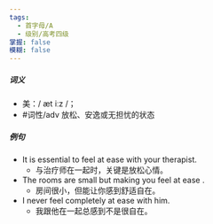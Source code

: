 ```yaml
---
tags:
  - 首字母/A
  - 级别/高考四级
掌握: false
模糊: false
---
```

##### 词义
- 美：/ æt iːz /；
- #词性/adv  放松、安逸或无担忧的状态
##### 例句
- It is essential to feel at ease with your therapist.
	- 与治疗师在一起时，关键是放松心情。
- The rooms are small but making you feel at ease .
	- 房间很小，但能让你感到舒适自在。
- I never feel completely at ease with him.
	- 我跟他在一起总感到不是很自在。
